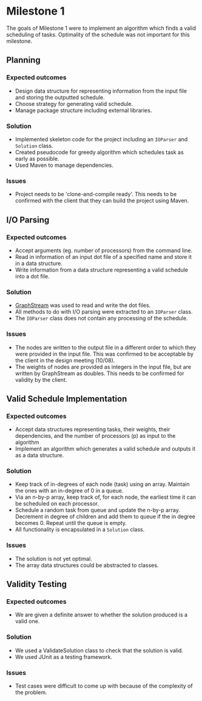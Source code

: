 # Milestone 1
The goals of Milestone 1 were to implement an algorithm which finds a valid scheduling of tasks.
Optimality of the schedule was not important for this milestone.

## Planning
### Expected outcomes
- Design data structure for representing information from the input file and storing the outputted schedule.
- Choose strategy for generating valid schedule.
- Manage package structure including external libraries.
### Solution
- Implemented skeleton code for the project including an `IOParser` and `Solution` class.
- Created pseudocode for greedy algorithm which schedules task as early as possible.
- Used Maven to manage dependencies.
### Issues
- Project needs to be 'clone-and-compile ready'. This needs to be confirmed with the client that they can build
the project using Maven.

## I/O Parsing
### Expected outcomes
- Accept arguments (eg. number of processors) from the command line.
- Read in information of an input dot file of a specified name and store it in a data structure.
- Write information from a data structure representing a valid schedule into a dot file.

### Solution
- [GraphStream](http://graphstream-project.org/) was used to read and write the dot files.
- All methods to do with I/O parsing were extracted to an `IOParser` class.
- The `IOParser` class does not contain any processing of the schedule.
### Issues
- The nodes are written to the output file in a different order to which they were provided in the input file.
This was confirmed to be acceptable by the client in the design meeting (10/08).
- The weights of nodes are provided as integers in the input file, but are written by GraphStream as doubles.
This needs to be confirmed for validity by the client.

## Valid Schedule Implementation
### Expected outcomes
- Accept data structures representing tasks, their weights, their dependencies, and the number of processors (p)
as input to the algorithm
- Implement an algorithm which generates a valid schedule and outputs it as a data structure.
### Solution
- Keep track of in-degrees of each node (task) using an array. Maintain the ones with an in-degree of 0 in a queue.
- Via an n-by-p array, keep track of, for each node, the earliest time it can be scheduled on each processor.
- Schedule a random task from queue and update the n-by-p array. Decrement in degree of children and
 add them to queue if the in degree becomes 0. Repeat until the queue is empty.
- All functionality is encapsulated in a `Solution` class.
### Issues
- The solution is not yet optimal.
- The array data structures could be abstracted to classes.

## Validity Testing
### Expected outcomes
- We are given a definite answer to whether the solution produced is a valid one.
### Solution
- We used a ValidateSolution class to check that the solution is valid.
- We used JUnit as a testing framework.
### Issues
- Test cases were difficult to come up with because of the complexity of the problem.
